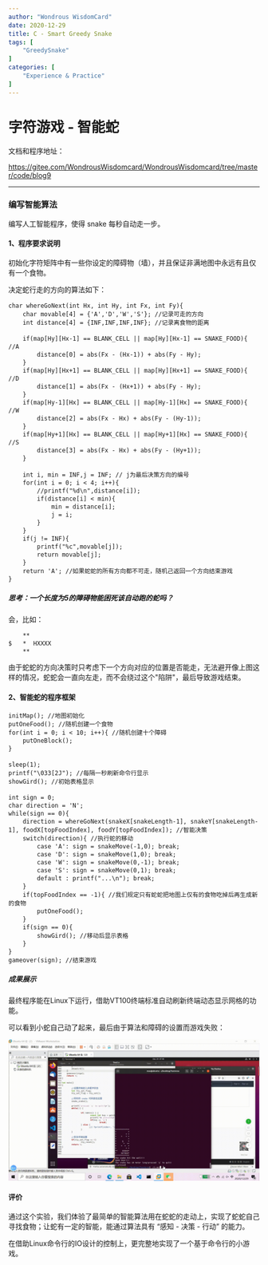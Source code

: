 ```yaml
---
author: "Wondrous WisdomCard"
date: 2020-12-29
title: C - Smart Greedy Snake
tags: [  
    "GreedySnake"
]
categories: [
    "Experience & Practice"
]
---
```


# 字符游戏 - 智能蛇

文档和程序地址：

https://gitee.com/WondrousWisdomcard/WondrousWisdomcard/tree/master/code/blog9

---

### 编写智能算法

编写人工智能程序，使得 snake 每秒自动走一步。

#### 1、程序要求说明

初始化字符矩阵中有一些你设定的障碍物（墙），并且保证非满地图中永远有且仅有一个食物。

决定蛇行走的方向的算法如下：

    char whereGoNext(int Hx, int Hy, int Fx, int Fy){
        char movable[4] = {'A','D','W','S'}; //记录可走的方向
        int distance[4] = {INF,INF,INF,INF}; //记录离食物的距离
        
        if(map[Hy][Hx-1] == BLANK_CELL || map[Hy][Hx-1] == SNAKE_FOOD){ //A
            distance[0] = abs(Fx - (Hx-1)) + abs(Fy - Hy);
        }
        if(map[Hy][Hx+1] == BLANK_CELL || map[Hy][Hx+1] == SNAKE_FOOD){ //D
            distance[1] = abs(Fx - (Hx+1)) + abs(Fy - Hy);
        }
        if(map[Hy-1][Hx] == BLANK_CELL || map[Hy-1][Hx] == SNAKE_FOOD){ //W
            distance[2] = abs(Fx - Hx) + abs(Fy - (Hy-1));
        }
        if(map[Hy+1][Hx] == BLANK_CELL || map[Hy+1][Hx] == SNAKE_FOOD){ //S
            distance[3] = abs(Fx - Hx) + abs(Fy - (Hy+1));
        }

        int i, min = INF,j = INF; // j为最后决策方向的编号
        for(int i = 0; i < 4; i++){
            //printf("%d\n",distance[i]);
            if(distance[i] < min){
                min = distance[i];
                j = i;
            }
        }
        if(j != INF){
            printf("%c",movable[j]);
            return movable[j];
        }
        return 'A'; //如果蛇蛇的所有方向都不可走，随机己返回一个方向结束游戏
    }

##### 思考：一个长度为5的障碍物能困死该自动跑的蛇吗？

会，比如：

        **
    $   *  HXXXX
        **

由于蛇蛇的方向决策时只考虑下一个方向对应的位置是否能走，无法避开像上图这样的情况，蛇蛇会一直向左走，而不会绕过这个"陷阱"，最后导致游戏结束。


#### 2、智能蛇的程序框架
	
    initMap(); //地图初始化
    putOneFood(); //随机创建一个食物
    for(int i = 0; i < 10; i++){ //随机创建十个障碍
        putOneBlock();
    }

    sleep(1); 
    printf("\033[2J"); //每隔一秒刷新命令行显示
    showGird(); //初始表格显示

    int sign = 0;
    char direction = 'N';
    while(sign == 0){
        direction = whereGoNext(snakeX[snakeLength-1], snakeY[snakeLength-1], foodX[topFoodIndex], foodY[topFoodIndex]); //智能决策
        switch(direction){ //执行蛇的移动
            case 'A': sign = snakeMove(-1,0); break;
            case 'D': sign = snakeMove(1,0); break;
            case 'W': sign = snakeMove(0,-1); break;
            case 'S': sign = snakeMove(0,1); break;
            default : printf("...\n"); break;
        }
        if(topFoodIndex == -1){ //我们规定只有蛇蛇把地图上仅有的食物吃掉后再生成新的食物
            putOneFood();
        }
        if(sign == 0){
            showGird(); //移动后显示表格
        }  
    }
    gameover(sign); //结束游戏

##### 成果展示

最终程序能在Linux下运行，借助VT100终端标准自动刷新终端动态显示网格的功能。

可以看到小蛇自己动了起来，最后由于算法和障碍的设置而游戏失败：

![](../../images/blog9/1.gif)

#### 评价

通过这个实验，我们体验了最简单的智能算法用在蛇蛇的走动上，实现了蛇蛇自己寻找食物；让蛇有一定的智能，能通过算法具有 “感知 - 决策 - 行动” 的能力。

在借助Linux命令行的IO设计的控制上，更完整地实现了一个基于命令行的小游戏。






